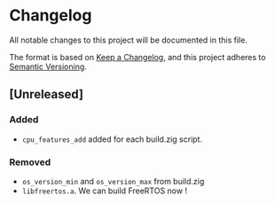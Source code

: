  # Changelog

All notable changes to this project will be documented in this file.

The format is based on [Keep a Changelog](https://keepachangelog.com/en/1.1.0/),
and this project adheres to [Semantic Versioning](https://semver.org/spec/v2.0.0.html).

## [Unreleased]

### Added

- `cpu_features_add` added for each build.zig script.

### Removed

- `os_version_min` and `os_version_max` from build.zig
- `libfreertos.a`. We can build FreeRTOS now !
